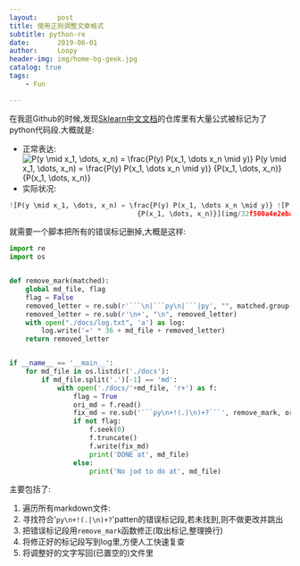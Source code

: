```yaml
---
layout:     post
title: 使用正则调整文章格式
subtitle: python-re
date:       2019-06-01
author:     Loopy
header-img: img/home-bg-geek.jpg
catalog: true
tags:
    - Fun

---
```

<script type="text/x-mathjax-config">
  MathJax.Hub.Config({
    tex2jax: {
      inlineMath: [ ['$','$'], ['\\(','\\)'] ],
      processEscapes: true
    }
  });
  </script>
<script type="text/javascript" async src="//cdn.mathjax.org/mathjax/latest/MathJax.js?config=TeX-MML-AM_CHTML">
</script>

在我逛Github的时候,发现[Sklearn中文文档](https://github.com/apachecn/scikit-learn-doc-zh)的仓库里有大量公式被标记为了python代码段.大概就是:
 - 正常表达:
 ![P(y \mid x_1, \dots, x_n) = \frac{P(y) P(x_1, \dots x_n \mid y)}	![P(y \mid x_1, \dots, x_n) = \frac{P(y) P(x_1, \dots x_n \mid y)}
                                 {P(x_1, \dots, x_n)}](img/32f500a4e2eba65727c1e003699dff90.jpg)	                                 {P(x_1, \dots, x_n)}](img/32f500a4e2eba65727c1e003699dff90.jpg)
 - 实际状况:
 ```py
 ![P(y \mid x_1, \dots, x_n) = \frac{P(y) P(x_1, \dots x_n \mid y)}	![P(y \mid x_1, \dots, x_n) = \frac{P(y) P(x_1, \dots x_n \mid y)}
                                 {P(x_1, \dots, x_n)}](img/32f500a4e2eba65727c1e003699dff90.jpg)	                                 {P(x_1, \dots, x_n)}](img/32f500a4e2eba65727c1e003699dff90.jpg)

 ```
就需要一个脚本把所有的错误标记删掉,大概是这样:
```python
import re
import os


def remove_mark(matched):
    global md_file, flag
    flag = False
    removed_letter = re.sub(r'```\n|```py\n|```|py', "", matched.group())
    removed_letter = re.sub(r'\n+', "\n", removed_letter)
    with open("./docs/log.txt", 'a') as log:
        log.write('=' * 36 + md_file + removed_letter)
    return removed_letter


if __name__ == '__main__':
    for md_file in os.listdir('./docs'):
        if md_file.split('.')[-1] == 'md':
            with open('./docs/'+md_file, 'r+') as f:
                flag = True
                ori_md = f.read()
                fix_md = re.sub('```py\n+!(.|\n)+?```', remove_mark, ori_md)
                if not flag:
                    f.seek(0)
                    f.truncate()
                    f.write(fix_md)
                    print('DONE at', md_file)
                else:
                    print('No jod to do at', md_file)
```
主要包括了:
1. 遍历所有markdown文件:
1. 寻找符合'```py\n+!(.|\n)+?```'patten的错误标记段,若未找到,则不做更改并跳出
1. 把错误标记段用```remove_mark```函数修正(取出标记,整理换行)
1. 将修正好的标记段写到log里,方便人工快速复查
1. 将调整好的文字写回(已置空的)文件里
